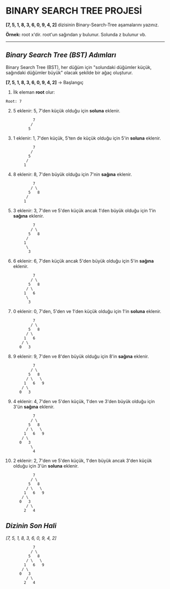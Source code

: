 # **BINARY SEARCH TREE PROJESİ**


**[7, 5, 1, 8, 3, 6, 0, 9, 4, 2]**  dizisinin Binary-Search-Tree aşamalarını yazınız.

**Örnek:** root x'dir. root'un sağından y bulunur. Solunda z bulunur vb.

---



## ***Binary Search Tree (BST) Adımları***

Binary Search Tree (BST), her düğüm için "solundaki düğümler küçük, sağındaki düğümler büyük" olacak şekilde bir ağaç oluşturur.

**[7, 5, 1, 8, 3, 6, 0, 9, 4, 2]** -> Başlangıç
1.   İlk eleman **root** olur:
```
Root: 7
```
2.   5 eklenir:
5, 7'den küçük olduğu için **soluna** eklenir.
```
            7
           /
          5
```
3.   1 eklenir:
1, 7'den küçük, 5'ten de küçük olduğu için 5'in **soluna** eklenir.
```
            7
           /
          5
         /
        1
```
4.   8 eklenir:
8, 7'den büyük olduğu için 7'nin **sağına** eklenir.
```
            7
           / \
          5   8
         /
        1
```
5.   3 eklenir:
3, 7'den ve 5'den küçük ancak 1'den büyük olduğu için 1'in **sağına** eklenir.
```
            7
           / \
          5   8
         /
        1
         \
          3
```
6.   6 eklenir:
6, 7'den küçük ancak 5'den büyük olduğu için 5'in **sağına** eklenir.
```
            7
           / \
          5   8
         / \
        1   6
         \
          3
```
7.   0 eklenir:
0, 7'den, 5'den ve 1'den küçük olduğu için 1'in **soluna** eklenir.
```
            7
           / \
          5   8
         / \
        1   6
       / \
      0   3
```
8.   9 eklenir:
9, 7'den ve 8'den büyük olduğu için 8'in **sağına** eklenir.  
```
            7
           / \
          5   8
         / \   \
        1   6   9
       / \
      0   3
```
9.   4 eklenir:
4, 7'den ve 5'den küçük, 1'den ve 3'den büyük olduğu için 3'ün **sağına** eklenir.  
```
            7
           / \
          5   8
         / \   \
        1   6   9
       / \
      0   3
           \
            4
```
10.  2 eklenir:
2, 7'den ve 5'den küçük, 1'den büyük ancak 3'den küçük olduğu için 3'ün **soluna** eklenir.  
```
            7
           / \
          5   8
         / \   \
        1   6   9
       / \
      0   3
         / \
        2   4
```

## ***Dizinin Son Hali***
*[7, 5, 1, 8, 3, 6, 0, 9, 4, 2]*
```
            7
           / \
          5   8
         / \   \
        1   6   9
       / \
      0   3
         / \
        2   4
```